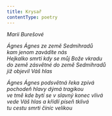 ```yaml
---
title: Krysař
contentType: poetry
---
```


_Marii Burešové_

_Ágnes Ágnes ze země Sedmihradů  
kam jenom zavádíte nás  
Hejkalko smrti kdy se můj Bože vkradu  
do země zásvětné do země Sedmihradů  
již objevil Váš hlas_

  

_Ágnes Ágnes podsvětná řeka zpívá  
pochodeň hlavy dýmá tragikou  
ve tmě kde bytí se v slavný konec vlívá  
vede Váš hlas a křídlí píseň tklivá  
tu cestu smrti činíc velikou_
